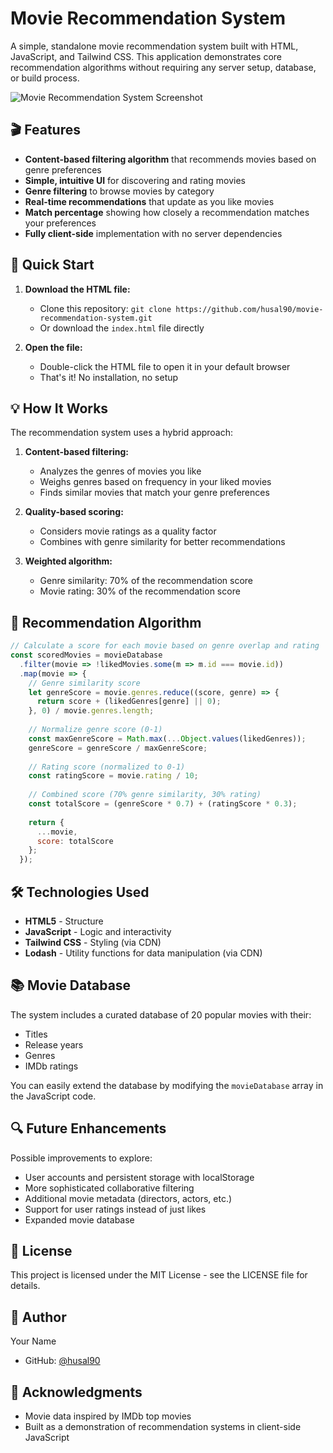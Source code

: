 # Movie Recommendation System

A simple, standalone movie recommendation system built with HTML, JavaScript, and Tailwind CSS. This application demonstrates core recommendation algorithms without requiring any server setup, database, or build process.

![Movie Recommendation System Screenshot](https://via.placeholder.com/800x450)

## 🎬 Features

- **Content-based filtering algorithm** that recommends movies based on genre preferences
- **Simple, intuitive UI** for discovering and rating movies
- **Genre filtering** to browse movies by category
- **Real-time recommendations** that update as you like movies
- **Match percentage** showing how closely a recommendation matches your preferences
- **Fully client-side** implementation with no server dependencies

## 🚀 Quick Start

1. **Download the HTML file:**
   - Clone this repository: `git clone https://github.com/husal90/movie-recommendation-system.git`
   - Or download the `index.html` file directly

2. **Open the file:**
   - Double-click the HTML file to open it in your default browser
   - That's it! No installation, no setup

## 💡 How It Works

The recommendation system uses a hybrid approach:

1. **Content-based filtering:**
   - Analyzes the genres of movies you like
   - Weighs genres based on frequency in your liked movies
   - Finds similar movies that match your genre preferences

2. **Quality-based scoring:**
   - Considers movie ratings as a quality factor
   - Combines with genre similarity for better recommendations

3. **Weighted algorithm:**
   - Genre similarity: 70% of the recommendation score
   - Movie rating: 30% of the recommendation score

## 🧠 Recommendation Algorithm

```javascript
// Calculate a score for each movie based on genre overlap and rating
const scoredMovies = movieDatabase
  .filter(movie => !likedMovies.some(m => m.id === movie.id))
  .map(movie => {
    // Genre similarity score
    let genreScore = movie.genres.reduce((score, genre) => {
      return score + (likedGenres[genre] || 0);
    }, 0) / movie.genres.length;
    
    // Normalize genre score (0-1)
    const maxGenreScore = Math.max(...Object.values(likedGenres));
    genreScore = genreScore / maxGenreScore;
    
    // Rating score (normalized to 0-1)
    const ratingScore = movie.rating / 10;
    
    // Combined score (70% genre similarity, 30% rating)
    const totalScore = (genreScore * 0.7) + (ratingScore * 0.3);
    
    return {
      ...movie,
      score: totalScore
    };
  });
```

## 🛠️ Technologies Used

- **HTML5** - Structure
- **JavaScript** - Logic and interactivity
- **Tailwind CSS** - Styling (via CDN)
- **Lodash** - Utility functions for data manipulation (via CDN)

## 📚 Movie Database

The system includes a curated database of 20 popular movies with their:
- Titles
- Release years
- Genres
- IMDb ratings

You can easily extend the database by modifying the `movieDatabase` array in the JavaScript code.

## 🔍 Future Enhancements

Possible improvements to explore:
- User accounts and persistent storage with localStorage
- More sophisticated collaborative filtering
- Additional movie metadata (directors, actors, etc.)
- Support for user ratings instead of just likes
- Expanded movie database

## 📝 License

This project is licensed under the MIT License - see the LICENSE file for details.

## 👤 Author

Your Name
- GitHub: [@husal90](https://github.com/husal90)

## 🙏 Acknowledgments

- Movie data inspired by IMDb top movies
- Built as a demonstration of recommendation systems in client-side JavaScript
